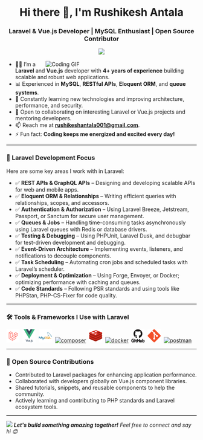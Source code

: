 <h1 align="center">Hi there 👋, I'm Rushikesh Antala</h1>
<h3 align="center">Laravel & Vue.js Developer | MySQL Enthusiast | Open Source Contributor</h3>

<p align="center">
  <a href="https://github.com/DenverCoder1/readme-typing-svg"><img src="https://readme-typing-svg.herokuapp.com/?lines=Full-stack%20web%20developer;Laravel%20and%20Vue.js%20Expert;4%2B%20Years%20Experience;Always%20Learning&center=true&width=380&height=45"></a>
</p>

<img align="right" alt="Coding GIF" src="https://github.com/abhisheknaiidu/abhisheknaiidu/blob/master/code.gif?raw=true" width="400" />

- 👨‍💻 I’m a **Laravel** and **Vue.js** developer with **4+ years of experience** building scalable and robust web applications.
- 📊 Experienced in **MySQL**, **RESTful APIs**, **Eloquent ORM**, and **queue systems**.
- 🌱 Constantly learning new technologies and improving architecture, performance, and security.
- 🤝 Open to collaborating on interesting Laravel or Vue.js projects and mentoring developers.
- 📫 Reach me at **rushikeshantala001@gmail.com**.
- ⚡ Fun fact: **Coding keeps me energized and excited every day!**

---

### 🚀 Laravel Development Focus

Here are some key areas I work with in Laravel:

- ✅ **REST APIs & GraphQL APIs** – Designing and developing scalable APIs for web and mobile apps.
- ✅ **Eloquent ORM & Relationships** – Writing efficient queries with relationships, scopes, and accessors.
- ✅ **Authentication & Authorization** – Using Laravel Breeze, Jetstream, Passport, or Sanctum for secure user management.
- ✅ **Queues & Jobs** – Handling time-consuming tasks asynchronously using Laravel queues with Redis or database drivers.
- ✅ **Testing & Debugging** – Using PHPUnit, Laravel Dusk, and debugbar for test-driven development and debugging.
- ✅ **Event-Driven Architecture** – Implementing events, listeners, and notifications to decouple components.
- ✅ **Task Scheduling** – Automating cron jobs and scheduled tasks with Laravel’s scheduler.
- ✅ **Deployment & Optimization** – Using Forge, Envoyer, or Docker; optimizing performance with caching and queues.
- ✅ **Code Standards** – Following PSR standards and using tools like PHPStan, PHP-CS-Fixer for code quality.

---

### 🛠 Tools & Frameworks I Use with Laravel

<p align="left"> 
  <a href="https://laravel.com" target="_blank"><img src="https://raw.githubusercontent.com/edent/SuperTinyIcons/master/images/svg/laravel.svg" alt="laravel" width="35" height="35"/></a>&nbsp;
  <a href="https://vuejs.org" target="_blank"><img src="https://raw.githubusercontent.com/devicons/devicon/master/icons/vuejs/vuejs-original-wordmark.svg" alt="vuejs" width="35" height="35"/></a>&nbsp;
  <a href="https://www.mysql.com/" target="_blank"><img src="https://raw.githubusercontent.com/devicons/devicon/master/icons/mysql/mysql-original-wordmark.svg" alt="mysql" width="35" height="35"/></a>&nbsp;
  <a href="https://getcomposer.org/" target="_blank"><img src="https://getcomposer.org/img/logo-composer-transparent.png" alt="composer" width="35" height="35"/></a>&nbsp;
  <a href="https://redis.io/" target="_blank"><img src="https://raw.githubusercontent.com/devicons/devicon/master/icons/redis/redis-original.svg" alt="redis" width="35" height="35"/></a>&nbsp;
  <a href="https://docker.com" target="_blank"><img src="https://www.docker.com/wp-content/uploads/2022/03/Moby-logo.png" alt="docker" width="35" height="35"/></a>&nbsp;
  <a href="https://github.com/" target="_blank"><img src="https://raw.githubusercontent.com/devicons/devicon/master/icons/github/github-original-wordmark.svg" alt="github" width="35" height="35"/></a>&nbsp;
  <a href="https://git-scm.com/" target="_blank"><img src="https://raw.githubusercontent.com/devicons/devicon/master/icons/git/git-original.svg" alt="git" width="35" height="35"/></a>&nbsp;
  <a href="https://postman.com" target="_blank"><img src="https://www.vectorlogo.zone/logos/getpostman/getpostman-icon.svg" alt="postman" width="35" height="35"/></a>&nbsp;
</p>

---

### 📂 Open Source Contributions

- Contributed to Laravel packages for enhancing application performance.
- Collaborated with developers globally on Vue.js component libraries.
- Shared tutorials, snippets, and reusable components to help the community.
- Actively learning and contributing to PHP standards and Laravel ecosystem tools.
---

<img src="https://media.giphy.com/media/LnQjpWaON8nhr21vNW/giphy.gif" width="60"> <em><b>Let's build something amazing together!</b> Feel free to connect and say hi 😊</em>
